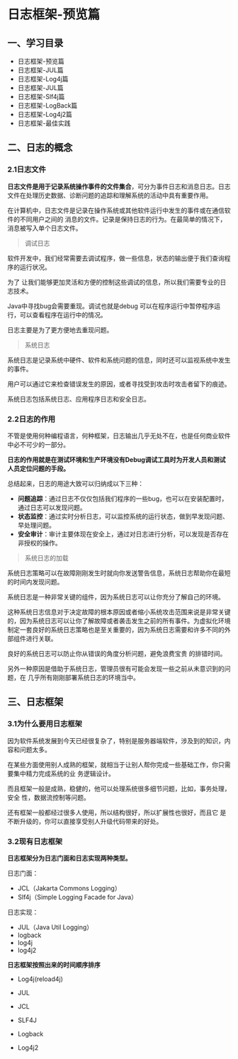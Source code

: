 # 日志框架-预览篇

## 一、学习目录

- 日志框架-预览篇
- 日志框架-JUL篇
- 日志框架-Log4j篇
- 日志框架-JUL篇
- 日志框架-Slf4j篇
- 日志框架-LogBack篇
- 日志框架-Log4j2篇
- 日志框架-最佳实践

## 二、日志的概念

### 2.1日志文件

**日志文件是用于记录系统操作事件的文件集合**，可分为事件日志和消息日志。日志文件在处理历史数据、诊断问题的追踪和理解系统的活动中具有重要作用。

在计算机中，日志文件是记录在操作系统或其他软件运行中发生的事件或在通信软件的不同用户之间的 消息的文件。记录是保持日志的行为。在最简单的情况下，消息被写入单个日志文件。

> 调试日志

软件开发中，我们经常需要去调试程序，做一些信息，状态的输出便于我们查询程序的运行状况。

为了 让我们能够更加灵活和方便的控制这些调试的信息，所以我们需要专业的日志技术。

Java中寻找bug会需要重现。调试也就是debug 可以在程序运行中暂停程序运行，可以查看程序在运行中的情况。

日志主要是为了更方便地去重现问题。

> 系统日志

系统日志是记录系统中硬件、软件和系统问题的信息，同时还可以监视系统中发生的事件。

用户可以通过它来检查错误发生的原因，或者寻找受到攻击时攻击者留下的痕迹。

系统日志包括系统日志、应用程序日志和安全日志。

### 2.2日志的作用

不管是使用何种编程语言，何种框架，日志输出几乎无处不在，也是任何商业软件中必不可少的一部分。

**日志的作用就是在测试环境和生产环境没有Debug调试工具时为开发人员和测试人员定位问题的手段。**

总结起来，日志的用途大致可以归纳成以下三种：

- **问题追踪**：通过日志不仅仅包括我们程序的一些bug，也可以在安装配置时，通过日志可以发现问题。
- **状态监控**：通过实时分析日志，可以监控系统的运行状态，做到早发现问题、早处理问题。
- **安全审计**：审计主要体现在安全上，通过对日志进行分析，可以发现是否存在非授权的操作。

> 系统日志的加载

系统日志策略可以在故障刚刚发生时就向你发送警告信息，系统日志帮助你在最短的时间内发现问题。 

系统日志是一种非常关键的组件，因为系统日志可以让你充分了解自己的环境。

这种系统日志信息对于决定故障的根本原因或者缩小系统攻击范围来说是非常关键的，因为系统日志可以让你了解故障或者袭击发生之前的所有事件。为虚拟化环境制定一套良好的系统日志策略也是至关重要的，因为系统日志需要和许多不同的外部组件进行关联。

良好的系统日志可以防止你从错误的角度分析问题，避免浪费宝贵 的排错时间。

另外一种原因是借助于系统日志，管理员很有可能会发现一些之前从未意识到的问题，在 几乎所有刚刚部署系统日志的环境当中。

## 三、日志框架

### 3.1为什么要用日志框架

因为软件系统发展到今天已经很复杂了，特别是服务器端软件，涉及到的知识，内容和问题太多。

在某些方面使用别人成熟的框架，就相当于让别人帮你完成一些基础工作，你只需要集中精力完成系统的业 务逻辑设计。

而且框架一般是成熟，稳健的，他可以处理系统很多细节问题，比如，事务处理，安全 性，数据流控制等问题。

还有框架一般都经过很多人使用，所以结构很好，所以扩展性也很好，而且它 是不断升级的，你可以直接享受别人升级代码带来的好处。

### 3.2现有日志框架

**日志框架分为日志门面和日志实现两种类型。**

日志门面：

- JCL（Jakarta Commons Logging）
- Slf4j（Simple Logging Facade for Java）

日志实现：

- JUL（Java Util Logging）
- logback
- log4j
- log4j2

**日志框架按照出来的时间顺序排序**

- Log4j(reload4j) 

- JUL

- JCL
- SLF4J
- Logback
- Log4j2